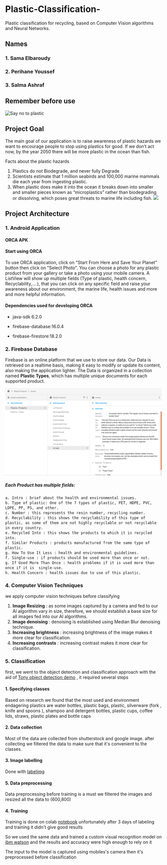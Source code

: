 # Plastic-Classification-
Plastic classification for recycling, based on Computer Vision algorithms and Neural Networks.

## Names
### 1. Sama Elbaroudy
### 2. Perihane Youssef
### 3. Salma Ashraf 

## Remember before use 
![Say no to plastic](assets/dolphin.gif)
## Project Goal
The main goal of our application is to raise awareness of plastic hazards
we want to encourage people to stop using plastics for good. If we don’t act now, by the year 2050 there will be more plastic in the ocean than fish.

Facts about the plastic hazards
1. Plastics do not Biodegrade, and never fully Degrade
2. Scientists estimate that 1 million seabirds and 100,000 marine mammals die each year from ingesting plastic. 
3. When plastic does make it into the ocean it breaks down into smaller and smaller pieces known as “microplastics” rather than biodegrading or dissolving, which poses great threats to marine life including fish.
![](https://get-green-now.com/wp-content/uploads/2018/01/Microplastic-compressor.jpg)


## Project Architecture

### 1. Android Application

#### ORCA APK


#### Start using ORCA

To use ORCA application, click on "Start From Here and Save Your Planet" button then click on "Select Photo". 
You can choose a photo for any plastic product from your gallery or take a photo using your mobile camera. 
A ListView will show up multiple fields (Type of plastic, health concern, Recyclability,....), that you can click on any specific field and raise your awareness about our environment, the marine life, health issues and more and more helpful information. 

#### Dependencies used for developing ORCA

- java-sdk 6.2.0

- firebase-database:16.0.4

- firebase-firestore:18.2.0


### 2. Firebase Database
Firebase is an online platform  that we use to store our data.
Our Data is retrieved on a realtime basis, making it easy to modify or update its content, also making the application lighter.
The Data is organized in a collection named __Plastic Types__, which has multiple unique documents for each supported product.

![](assets/IPPSC1) 

##### Each Product has multiple fields:

    a. Intro : brief about the health and environmental issues.  
    b. Type of plastic: One of the 7 types of plastic, PET, HDPE, PVC, LDPE, PP, PS, and other.
    c. Number : this represents the resin number, recycling number.
    d. Recyclability : this shows the recyclability of this type of plastic, as some of them are not highly recyclable or not recyclable in every country.
    e. Recycled Into : this shows the products to which it is recycled into.
    f. Similar Products : products manufactured from the same type of plastic.
    g. How To Use It Less : health and environmental guidelines.
    f. Single-use : if products should be used more than once or not.
    g. If Used More Than Once : health problems if it is used more than once if it is  single-use.
    h. Health Concern : health issues due to use of this plastic.
 
### 4. Computer Vision Techniques

we apply computer vision techniques before classifying 
  1. __Image Resizing__ :
  as some images captured by a camera and fed to our AI algorithm vary in size, therefore, we should establish a base size for all images fed into our AI algorithms.
  2. __Image denoising__ :
  denoising is established using Median Blur denoising technique.
  3. __Increasing brightness__ :
  increasing brightness of the image makes it more clear for classification.
  4. __Increasing contrasts__ :
  increasing contrast makes it more clear for classification.
  
### 5. Classification
first, we went to the object detection and classification approach with the aid of [Tony object detection demo](https://github.com/Tony607/object_detection_demo) , it required several steps
#### 1. Specifying classes 
Based on research we found that the most used and environment endagering plastics are water bottles, plastic bags, plastic,  silverware (fork , knife and spoons ), shampoo and detergent bottles, plastic cups, coffee lids, straws, plastic plates and bottle  caps
#### 2. Data collection
Most of the data are collected from shutterstock and google image.
after collecting we filtered the data to make sure that it's convenient to the classes.
#### 3. Image labelling 
Done with [labelimg](https://github.com/tzutalin/labelImg)
#### 5. Data preprocessing 
Data preprocessing before training is a must 
we filtered the images and resized all the data to (600,800) 
#### 4. Training
Training is done on colab [notebook](https://drive.google.com/open?id=1A7WDR2371HpOgmr-j3OBiYwr5bX0YIu7)
unfortunately after 3 days of labeling and training it didn't give good results

So we used the same data and trained a custom visual recognition model on [ibm watson](https://www.ibm.com/watson) and the results and accuracy were high enough to rely on it 

The input to the model is captured using mobiles's camera then it's preprocessed before classification 
